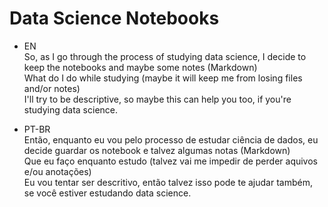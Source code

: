 # Data Science Notebooks
* EN  
So, as I go through the process of studying data science, I decide to keep the notebooks and maybe some notes (Markdown)   
What do I do while studying (maybe it will keep me from losing files and/or notes)  
I'll try to be descriptive, so maybe this can help you too, if you're studying data science.  

* PT-BR  
Então, enquanto eu vou pelo processo de estudar ciência de dados, eu decide guardar os notebook e talvez algumas notas (Markdown)  
Que eu faço enquanto estudo (talvez vai me impedir de perder aquivos e/ou anotações)  
Eu vou tentar ser descritivo, então talvez isso pode te ajudar também, se você estiver estudando data science.  
